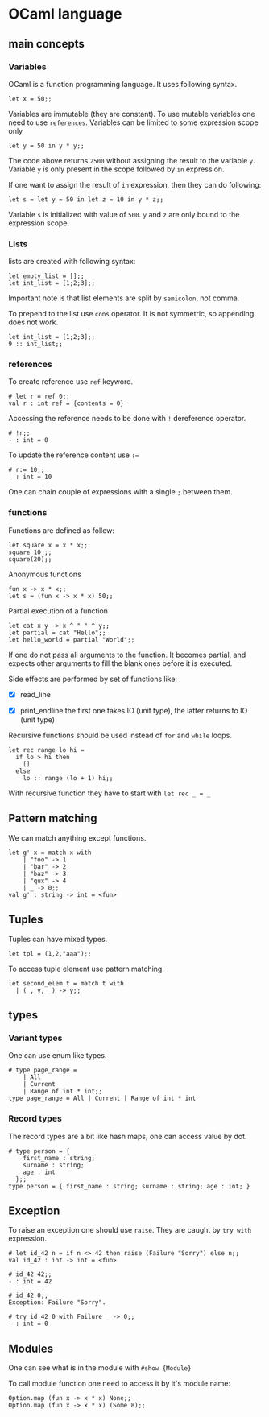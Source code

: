 # OCaml language


## main concepts

### Variables

OCaml is a function programming language. It uses following syntax.

```{OCaml}
let x = 50;;
```

Variables are immutable (they are constant). To use mutable variables one need to use `references`.
Variables can be limited to some expression scope only
```{OCaml}
let y = 50 in y * y;;
```
The code above returns `2500` without assigning the result to the variable `y`.
Variable `y` is only present in the scope followed by `in` expression.

If one want to assign the result of `in` expression, then they can do following:

```{OCaml}
let s = let y = 50 in let z = 10 in y * z;;
```

Variable `s` is initialized with value of `500`. `y` and `z` are only bound to the expression scope.
### Lists

lists are created with following syntax:

```{OCaml}
let empty_list = [];;
let int_list = [1;2;3];;
```

Important note is that list elements are split by `semicolon`, not comma.

To prepend to the list use `cons` operator. It is not symmetric, so appending does not work.
```{OCaml}
let int_list = [1;2;3];;
9 :: int_list;;
```

### references

To create reference use `ref` keyword.
```{OCaml}
# let r = ref 0;;
val r : int ref = {contents = 0}
```
Accessing the reference needs to be done with `!` dereference operator.
```{OCaml}
# !r;;
- : int = 0
```
To update the reference content use `:=`

```{OCaml}
# r:= 10;;
- : int = 10
```


One can chain couple of expressions with a single `;` between them.

### functions

Functions are defined as follow:

```{OCaml}
let square x = x * x;;
square 10 ;;
square(20);;
```

Anonymous functions

```{OCaml}
fun x -> x * x;;
let s = (fun x -> x * x) 50;;
```


Partial execution of a function


```{OCaml}
let cat x y -> x ^ " " ^ y;;
let partial = cat "Hello";;
let hello_world = partial "World";;
```
If one do not pass all arguments to the function. It becomes partial, and expects other arguments to 
fill the blank ones before it is executed.

Side effects are performed by set of functions like:
- [x] read_line
- [x] print_endline
the first one takes IO (unit type), the latter returns to IO (unit type)


Recursive functions should be used instead of `for` and `while` loops.

```{OCaml}
let rec range lo hi = 
  if lo > hi then
    []
  else 
    lo :: range (lo + 1) hi;;
```

With recursive function they have to start with `let rec _ = _`



## Pattern matching

We can match anything except functions.

```{OCaml}
let g' x = match x with
    | "foo" -> 1
    | "bar" -> 2
    | "baz" -> 3
    | "qux" -> 4
    | _ -> 0;;
val g' : string -> int = <fun>
```


## Tuples

Tuples can have mixed types.

```{OCaml}
let tpl = (1,2,"aaa");;
```
To access tuple element use pattern matching.

```{OCaml}
let second_elem t = match t with
  | (_, y, _) -> y;;
```

## types

### Variant types

One can use enum like types.
```{OCaml}
# type page_range =
    | All
    | Current
    | Range of int * int;;
type page_range = All | Current | Range of int * int

```

### Record types

The record types are a bit like hash maps, one can access value by dot.

```{OCaml}
# type person = {
    first_name : string;
    surname : string;
    age : int
  };;
type person = { first_name : string; surname : string; age : int; }
```

## Exception

To raise an exception one should use `raise`. They are caught by `try with` expression.

```{OCaml}
# let id_42 n = if n <> 42 then raise (Failure "Sorry") else n;;
val id_42 : int -> int = <fun>

# id_42 42;;
- : int = 42

# id_42 0;;
Exception: Failure "Sorry".

# try id_42 0 with Failure _ -> 0;;
- : int = 0
```

## Modules

One can see what is in the module with `#show {Module}`

To call module function one need to access it by it's module name:

```{OCaml}
Option.map (fun x -> x * x) None;;
Option.map (fun x -> x * x) (Some 8);;
```

